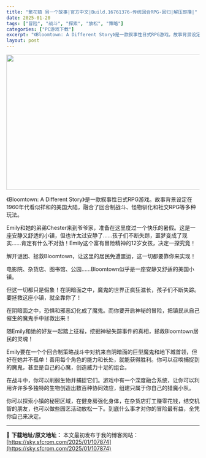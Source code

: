 ```yaml
---
title: "繁花镇 另一个故事|官方中文|Build.16761376-传统回合RPG-回归|解压即撸|"
date: 2025-01-20
tags: ["冒险", "战斗", "探索", "放松", "策略"]
categories: ["PC游戏下载"]
excerpt: "《Bloomtown: A Different Story》是一款叙事性日式RPG游戏。故事背景设定在1960年代看似祥和的美国大陆，融合了回合制战斗、怪物驯化和社交RPG等多种玩法。 Emily和她的弟弟Chester来到爷爷家，准备在这里度过一个快乐的暑假。这是一座安静又舒适的小镇，但也许太过安&hellip;"
layout: post
---
```


<img class="aligncenter size-full wp-image-107860" src="https://sky.sfcrom.com/wp-content/uploads/2025/01/2025012009592052.webp" alt="" width="616" height="353" />

《Bloomtown: A Different Story》是一款叙事性日式RPG游戏。故事背景设定在1960年代看似祥和的美国大陆，融合了回合制战斗、怪物驯化和社交RPG等多种玩法。

Emily和她的弟弟Chester来到爷爷家，准备在这里度过一个快乐的暑假。这是一座安静又舒适的小镇，但也许太过安静了……孩子们不断失踪，噩梦变成了现实……肯定有什么不对劲！Emily这个富有冒险精神的12岁女孩，决定一探究竟！

解开谜团、拯救Bloomtown，让这里的居民免遭噩运，这一切都要靠你来实现！

电影院、杂货店、图书馆、公园……Bloomtown似乎是一座安静又舒适的美国小镇。

但这一切都只是假象！在阴暗面之中，魔鬼的世界正疯狂滋长，孩子们不断失踪。要拯救这座小镇，就全靠你了！

在阴暗面之中，恐惧和邪恶幻化成了魔鬼。而你要开启神秘的冒险，把镇民从自己催生的魔鬼手中拯救出来！

随Emily和她的好友一起踏上征程，挖掘神秘失踪事件的真相，拯救Bloomtown居民的灵魂！

Emily要在一个个回合制策略战斗中对抗来自阴暗面的巨型魔鬼和地下城首领，但好在她并不孤单！善用每个角色的能力和长处，就能获得胜利。你可以召唤捕捉到的魔鬼，甚至是自己的心魔，创造威力十足的组合。

在战斗中，你可以削弱生物并捕捉它们。游戏中有一个深度融合系统，让你可以利用许许多多独特的生物创造出数百种协同效应，组建只属于你自己的猎魔小队。

你可以探索小镇的秘密区域，在健身房强化身体，在杂货店打工赚零花钱，结交机智的朋友，也可以做些园艺活动放松一下。到底什么事才对你的冒险最有益，全凭你自己来决定。

---
📖 **下载地址/原文地址：** 本文最初发布于我的博客网站：[https://sky.sfcrom.com/2025/01/107874](https://sky.sfcrom.com/2025/01/107874)
